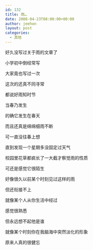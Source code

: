 ```yaml
---
id: 132
title: 雨…
date: 2008-04-23T08:00:00+00:00
author: jeehon
layout: post
categories:
  - 其他
---
```

好久没写过关于雨的文章了
  
小学初中倒经常写
  
大家竟也写过一次
  
这次的还真不同寻常
  
都说好雨知时节
  
当春乃发生
  
的确它发生在春天
  
而且还真是绵绵细雨不断
  
可一直没往春上想
  
直到发现一个星期多没固定过天气
  
校园里花草都疯长了一大截才察觉雨的性质
  
可还是感觉它很陌生
  
好像很久以前某个时刻见过这样的雨
  
但还衔接不上
  
就像某个人从你生活中经过
  
感觉很熟悉
  
但永远想不起他是谁
  
就像某个时刻你在我脑海中突然淡化的形象
  
原来人真的很健忘